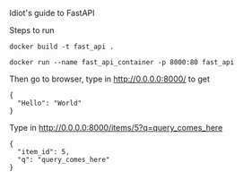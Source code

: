 Idiot's guide to FastAPI

Steps to run
```
docker build -t fast_api .

docker run --name fast_api_container -p 8000:80 fast_api

```

Then go to browser, type in http://0.0.0.0:8000/ to get 

```
{
  "Hello": "World"
}
```

Type in http://0.0.0.0:8000/items/5?q=query_comes_here

```
{
  "item_id": 5,
  "q": "query_comes_here"
}
```